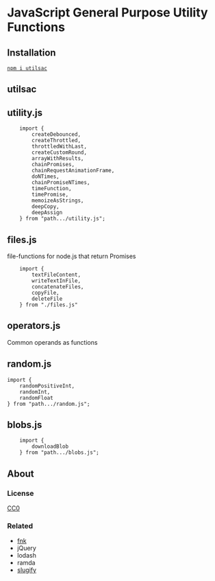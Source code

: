 # JavaScript General Purpose Utility Functions

## Installation

[`npm i utilsac`](https://www.npmjs.com/package/utilsac)

## utilsac


## utility.js

```
    import {
        createDebounced,
        createThrottled,
		throttledWithLast,
        createCustomRound,
        arrayWithResults,
        chainPromises,
        chainRequestAnimationFrame,
        doNTimes,
        chainPromiseNTimes,
        timeFunction,
        timePromise,
        memoizeAsStrings,
        deepCopy,
        deepAssign
    } from "path.../utility.js";
```


## files.js

file-functions for node.js that return Promises


```
    import {
        textFileContent,
        writeTextInFile,
        concatenateFiles,
        copyFile,
        deleteFile
    } from "./files.js"
```


## operators.js

Common operands as functions



## random.js

```
import {
    randomPositiveInt,
    randomInt,
    randomFloat
} from "path.../random.js";
```

## blobs.js

```
    import {
        downloadBlob
    } from "path.../blobs.js";
```

## About

### License

[CC0](license.txt)

### Related

 * [fnk](https://github.com/seanohue/fnk)
 * jQuery
 * lodash
 * ramda
 * [slugify](https://github.com/sindresorhus/slugify)
